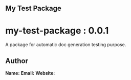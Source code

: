 ## My Test Package

# my-test-package : 0.0.1

A package for automatic doc generation testing purpose.

## Author

**Name:** 
**Email:** [](mailto:)
**Website:** []()
